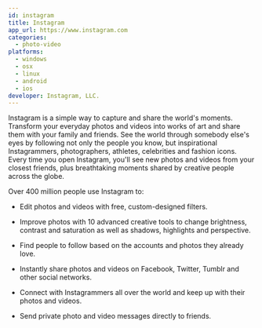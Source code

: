 ```yaml
---
id: instagram
title: Instagram
app_url: https://www.instagram.com
categories:
  - photo-video
platforms:
  - windows
  - osx
  - linux
  - android
  - ios
developer: Instagram, LLC.
---
```

Instagram is a simple way to capture and share the world's moments. Transform your everyday photos and videos into works of art and share them with your family and friends.
See the world through somebody else's eyes by following not only the people you know, but inspirational Instagrammers, photographers, athletes, celebrities and fashion icons. Every time you open Instagram, you'll see new photos and videos from your closest friends, plus breathtaking moments shared by creative people across the globe.

Over 400 million people use Instagram to:

* Edit photos and videos with free, custom-designed filters.

* Improve photos with 10 advanced creative tools to change brightness, contrast and saturation as well as shadows, highlights and perspective.

* Find people to follow based on the accounts and photos they already love.

* Instantly share photos and videos on Facebook, Twitter, Tumblr and other social networks.

* Connect with Instagrammers all over the world and keep up with their photos and videos.

* Send private photo and video messages directly to friends.
